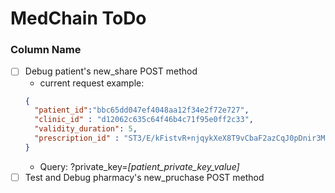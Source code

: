 # MedChain ToDo

### Column Name
- [ ] Debug patient's new_share POST method  
  - current request example:
  ```json
  {
    "patient_id":"bbc65dd047ef4048aa12f34e2f72e727",
    "clinic_id" : "d12062c635c64f46b4c71f95e0ff2c33",
    "validity_duration": 5,
    "prescription_id" : "ST3/E/kFistvR+njqykXeX8T9vCbaF2azCqJ0pDnir3MRcpho7iBTU1NLLoPM2fBvemHnQDaRuv4bQKQJC+HZU+VZT0mFX2EdEsX8oSoA/gnOGJUIEfr0jarcVltmsOjadnmBEU5egQKwRiFYyIBRlAHFIozIzhNxG19pIqFuvziliqOG3FqX4ODDeQnW/EEwJQakTGjZCuQy+I7bQOsbUZR4A5gkW3pscp1mymZ2blH/VaPNIlm1o0B6YqYBNprzG9PN7Mf5QrH38RjkDqS/dIS0sCL/LJQIslIUk3sGMk08/3x8bPGxe8TwKHuQRmnTxlcx862T/oGBsoNvvEDwg=="
  }
  ```
  - Query: ?private_key=*[patient_private_key_value]*
- [ ] Test and Debug pharmacy's new_pruchase POST method
